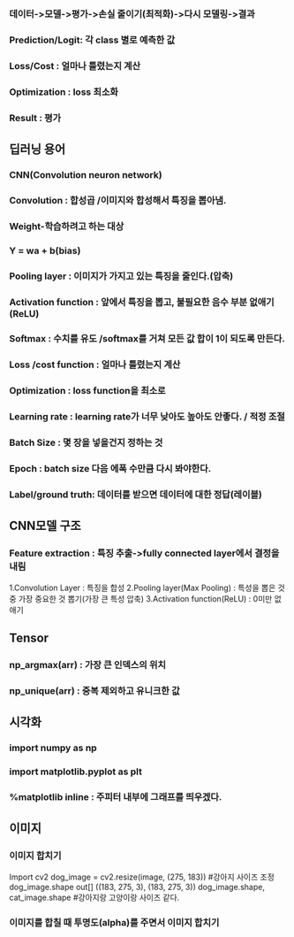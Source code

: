 ### 데이터->모델->평가->손실 줄이기(최적화)->다시 모델링->결과
### Prediction/Logit: 각 class 별로 예측한 값
### Loss/Cost : 얼마나 틀렸는지 계산
### Optimization : loss 최소화
### Result : 평가


딥러닝 용어
----------

### CNN(Convolution neuron network)
### Convolution : 합성곱 /이미지와 합성해서 특징을 뽑아냄.
### Weight-학습하려고 하는 대상
### Y = wa + b(bias)
### Pooling layer : 이미지가 가지고 있는 특징을 줄인다.(압축)
### Activation function : 앞에서 특징을 뽑고, 불필요한 음수 부분 없애기(ReLU)
### Softmax : 수치를 유도 /softmax를 거쳐 모든 값 합이 1이 되도록 만든다.
### Loss /cost function : 얼마나 틀렸는지 계산
### Optimization : loss function을 최소로 
### Learning rate : learning rate가 너무 낮아도 높아도 안좋다. / 적정 조절
### Batch Size : 몇 장을 넣을건지 정하는 것
### Epoch : batch size 다음 에폭 수만큼 다시 봐야한다.
### Label/ground truth: 데이터를 받으면 데이터에 대한 정답(레이블)
CNN모델 구조
-----------
### Feature extraction : 특징 추출->fully connected layer에서 결정을 내림
1.Convolution Layer : 특징을 합성
2.Pooling layer(Max Pooling) : 특성을 뽑은 것 중 가장 중요한 것 뽑기(가장 큰 특성 압축)
3.Activation function(ReLU) : 0미만 없애기

Tensor
------
### np_argmax(arr) : 가장 큰 인덱스의 위치
### np_unique(arr) : 중복 제외하고 유니크한 값

시각화
------
### import numpy as np
### import matplotlib.pyplot as plt

### %matplotlib inline : 주피터 내부에 그래프를 띄우겠다.
이미지
------
### 이미지 합치기
Import cv2
dog_image = cv2.resize(image, (275, 183)) #강아지 사이즈 조정
dog_image.shape
out[] ((183, 275, 3), (183, 275, 3))
dog_image.shape, cat_image.shape #강아지랑 고양이랑 사이즈 같다.

### 이미지를 합칠 때 투명도(alpha)를 주면서 이미지 합치기 
